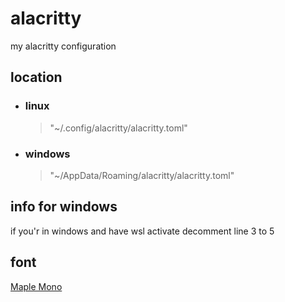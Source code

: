 # alacritty
my alacritty configuration


## location
- ### linux
  >"~/.config/alacritty/alacritty.toml"
- ### windows
  >"~/AppData/Roaming/alacritty/alacritty.toml"


## info for windows
if you'r in windows and have wsl activate decomment line 3 to 5


## font
[Maple Mono](https://github.com/subframe7536/maple-font)

